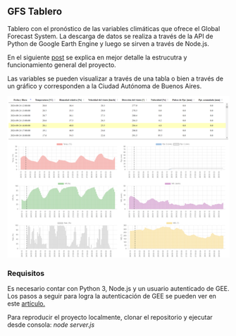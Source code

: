 ## GFS Tablero
 Tablero con el pronóstico de las variables climáticas que ofrece el Global Forecast System. La descarga de datos se realiza a través de la API de Python de Google Earth Engine y luego se sirven a través de Node.js.

 En el siguiente [post](https://jm-marcenaro.github.io/hugo-toha.github.io/posts/nodejs/nodejs_1/) se explica en mejor detalle la estrucutra y funcionamiento general del proyecto.

 Las variables se pueden visualizar a través de una tabla o bien a través de un gráfico y corresponden a la Ciudad Autónoma de Buenos Aires.

 <p align="center">
   <img src="images/readme_01.png" alt="_01" width="900px"/>
 </p>

 ### Requisitos
Es necesario contar con Python 3, Node.js y un usuario autenticado de GEE. Los pasos a seguir para logra la autenticación de GEE se pueden ver en este [artículo.](https://courses.spatialthoughts.com/install-gee-python-api.html#authentication)

Para reproducir el proyecto localmente, clonar el repositorio y ejecutar desde consola: *node server.js*